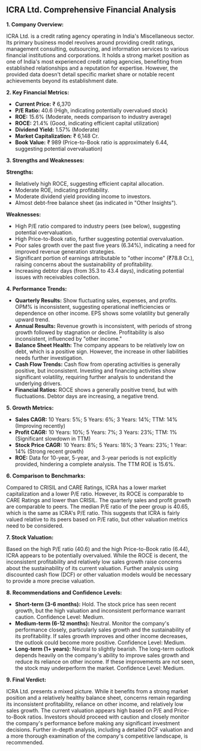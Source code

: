 ## ICRA Ltd. Comprehensive Financial Analysis

**1. Company Overview:**

ICRA Ltd. is a credit rating agency operating in India's Miscellaneous sector.  Its primary business model revolves around providing credit ratings, management consulting, outsourcing, and information services to various financial institutions and corporations.  It holds a strong market position as one of India's most experienced credit rating agencies, benefiting from established relationships and a reputation for expertise.  However, the provided data doesn't detail specific market share or notable recent achievements beyond its establishment date.

**2. Key Financial Metrics:**

* **Current Price:** ₹ 6,370
* **P/E Ratio:** 40.6 (High, indicating potentially overvalued stock)
* **ROE:** 15.6% (Moderate, needs comparison to industry average)
* **ROCE:** 21.4% (Good, indicating efficient capital utilization)
* **Dividend Yield:** 1.57% (Moderate)
* **Market Capitalization:** ₹ 6,148 Cr.
* **Book Value:** ₹ 989 (Price-to-Book ratio is approximately 6.44, suggesting potential overvaluation)


**3. Strengths and Weaknesses:**

**Strengths:**

* Relatively high ROCE, suggesting efficient capital allocation.
* Moderate ROE, indicating profitability.
* Moderate dividend yield providing income to investors.
* Almost debt-free balance sheet (as indicated in "Other Insights").


**Weaknesses:**

* High P/E ratio compared to industry peers (see below), suggesting potential overvaluation.
* High Price-to-Book ratio, further suggesting potential overvaluation.
* Poor sales growth over the past five years (6.34%), indicating a need for improved revenue generation strategies.
* Significant portion of earnings attributable to "other income" (₹78.8 Cr.), raising concerns about the sustainability of profitability.
* Increasing debtor days (from 35.3 to 43.4 days), indicating potential issues with receivables collection.


**4. Performance Trends:**

* **Quarterly Results:** Show fluctuating sales, expenses, and profits. OPM% is inconsistent, suggesting operational inefficiencies or dependence on other income.  EPS shows some volatility but generally upward trend.
* **Annual Results:**  Revenue growth is inconsistent, with periods of strong growth followed by stagnation or decline. Profitability is also inconsistent, influenced by "other income."
* **Balance Sheet Health:** The company appears to be relatively low on debt, which is a positive sign. However, the increase in other liabilities needs further investigation.
* **Cash Flow Trends:**  Cash flow from operating activities is generally positive, but inconsistent.  Investing and financing activities show significant volatility, requiring further analysis to understand the underlying drivers.
* **Financial Ratios:** ROCE shows a generally positive trend, but with fluctuations. Debtor days are increasing, a negative trend.


**5. Growth Metrics:**

* **Sales CAGR:** 10 Years: 5%; 5 Years: 6%; 3 Years: 14%; TTM: 14% (Improving recently)
* **Profit CAGR:** 10 Years: 10%; 5 Years: 7%; 3 Years: 23%; TTM: 1% (Significant slowdown in TTM)
* **Stock Price CAGR:** 10 Years: 8%; 5 Years: 18%; 3 Years: 23%; 1 Year: 14% (Strong recent growth)
* **ROE:**  Data for 10-year, 5-year, and 3-year periods is not explicitly provided, hindering a complete analysis.  The TTM ROE is 15.6%.


**6. Comparison to Benchmarks:**

Compared to CRISIL and CARE Ratings, ICRA has a lower market capitalization and a lower P/E ratio.  However, its ROCE is comparable to CARE Ratings and lower than CRISIL.  The quarterly sales and profit growth are comparable to peers.  The median P/E ratio of the peer group is 40.65, which is the same as ICRA's P/E ratio.  This suggests that ICRA is fairly valued relative to its peers based on P/E ratio, but other valuation metrics need to be considered.

**7. Stock Valuation:**

Based on the high P/E ratio (40.6) and the high Price-to-Book ratio (6.44), ICRA appears to be potentially overvalued.  While the ROCE is decent, the inconsistent profitability and relatively low sales growth raise concerns about the sustainability of its current valuation.  Further analysis using discounted cash flow (DCF) or other valuation models would be necessary to provide a more precise valuation.

**8. Recommendations and Confidence Levels:**

* **Short-term (3-6 months):** Hold.  The stock price has seen recent growth, but the high valuation and inconsistent performance warrant caution.  Confidence Level: Medium.
* **Medium-term (6-12 months):** Neutral.  Monitor the company's performance closely, particularly sales growth and the sustainability of its profitability.  If sales growth improves and other income decreases, the outlook could become more positive. Confidence Level: Medium.
* **Long-term (1+ years):**  Neutral to slightly bearish.  The long-term outlook depends heavily on the company's ability to improve sales growth and reduce its reliance on other income.  If these improvements are not seen, the stock may underperform the market. Confidence Level: Medium.


**9. Final Verdict:**

ICRA Ltd. presents a mixed picture. While it benefits from a strong market position and a relatively healthy balance sheet, concerns remain regarding its inconsistent profitability, reliance on other income, and relatively low sales growth.  The current valuation appears high based on P/E and Price-to-Book ratios.  Investors should proceed with caution and closely monitor the company's performance before making any significant investment decisions.  Further in-depth analysis, including a detailed DCF valuation and a more thorough examination of the company's competitive landscape, is recommended.
